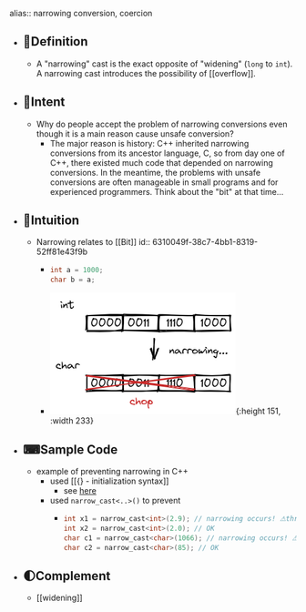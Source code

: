 alias:: narrowing conversion, coercion

- ## 📝Definition
	- A "narrowing" cast is the exact opposite of "widening" (`long` to `int`). A narrowing cast introduces the possibility of [[overflow]].
- ## 🎯Intent
	- Why do people accept the problem of narrowing conversions even though it is a main reason cause unsafe conversion?
		- The major reason is history: C++ inherited narrowing conversions from its ancestor language, C, so from day one of C++, there existed much code that depended on narrowing conversions. In the meantime, the problems with unsafe conversions are often manageable in small programs and for experienced programmers. Think about the "bit" at that time...
- ## 🧠Intuition
	- Narrowing relates to [[Bit]]
	  id:: 6310049f-38c7-4bb1-8319-52ff81e43f9b
		- ``` c++
		  int a = 1000;
		  char b = a;
		  ```
		- ![narrowing](../assets/narrowing.png){:height 151, :width 233}
- ## ⌨Sample Code
	- example of preventing narrowing in C++
		- used [[{} - initialization syntax]]
			- see [here](((630eca65-19f9-43ab-a15c-788af07093ab)))
		- used `narrow_cast<..>()` to prevent
			- ``` c++
			  int x1 = narrow_cast<int>(2.9); // narrowing occurs! ⚠throws
			  int x2 = narrow_cast<int>(2.0); // OK
			  char c1 = narrow_cast<char>(1066); // narrowing occurs! ⚠throws
			  char c2 = narrow_cast<char>(85); // OK
			  ```
- ## 🌓Complement
	- [[widening]]